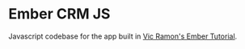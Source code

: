# Ember CRM JS

Javascript codebase for the app built in [Vic Ramon's Ember Tutorial](http://ember.vicramon.com).

